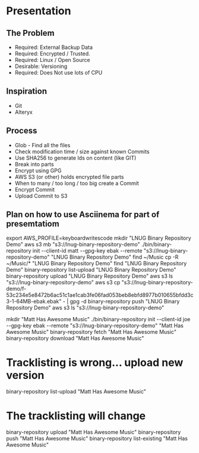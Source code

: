 # Presentation


## The Problem

 * Required: External Backup Data
 * Required: Encrypted / Trusted.
 * Required: Linux / Open Source
 * Desirable: Versioning
 * Required: Does Not use lots of CPU


## Inspiration

 * Git 
 * Alteryx


## Process

 * Glob - Find all the files
 * Check modification time / size against known Commits
 * Use SHA256 to generate Ids on content (like GIT)
 * Break into parts
 * Encrypt using GPG
 * AWS S3 (or other) holds encrypted file parts
 * When to many / too long / too big create a Commit
 * Encrypt Commit
 * Upload Commit to S3

## Plan on how to use Asciinema for part of presemtatiom

export AWS_PROFILE=keyboardwritescode
mkdir "LNUG Binary Repository Demo"
aws s3 mb "s3://lnug-binary-repository-demo"
./bin/binary-repository init --client-id matt --gpg-key ebak --remote "s3://lnug-binary-repository-demo"  "LNUG Binary Repository Demo"
find ~/Music
cp -R ~/Music/* "LNUG Binary Repository Demo"
find "LNUG Binary Repository Demo"
binary-repository list-upload "LNUG Binary Repository Demo"
binary-repository upload "LNUG Binary Repository Demo"
aws s3 ls "s3://lnug-binary-repository-demo"
aws s3 cp  "s3://lnug-binary-repository-demo/f-53c234e5e8472b6ac51c1ae1cab3fe06fad053beb8ebfd8977b010655bfdd3c3-1-64MB-ebak.ebak" - | gpg -d
binary-repository push "LNUG Binary Repository Demo"
aws s3 ls "s3://lnug-binary-repository-demo"

mkdir "Matt Has Awesome Music"
./bin/binary-repository init --client-id joe --gpg-key ebak --remote "s3://lnug-binary-repository-demo"  "Matt Has Awesome Music"
binary-repository fetch "Matt Has Awesome Music"
binary-repository download "Matt Has Awesome Music"
# Tracklisting is wrong... upload new version
binary-repository list-upload "Matt Has Awesome Music"
# The tracklisting will change
binary-repository upload "Matt Has Awesome Music"
binary-repository push "Matt Has Awesome Music"
binary-repository list-existing "Matt Has Awesome Music"


